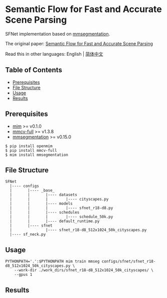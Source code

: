 # Semantic Flow for Fast and Accurate Scene Parsing

SFNet implementation based on [mmsegmentation](https://github.com/open-mmlab/mmsegmentation).

The original paper: [Semantic Flow for Fast and Accurate Scene Parsing](https://arxiv.org/abs/2002.10120)

Read this in other languages: English | [简体中文](./README.md)

## Table of Contents

- [Prerequisites](#prerequisites)
- [File Structure](#file-structure)
- [Usage](#usage)
- [Results](#results)

## <a name="prerequisites"></a> Prerequisites

- [mim](https://github.com/open-mmlab/mim) >= v0.1.0
- [mmcv-full](https://github.com/open-mmlab/mmcv) >= v1.3.8
- [mmsegmentation](https://github.com/open-mmlab/mmsegmentation) >= v0.15.0

```shell
$ pip install openmim
$ pip install mmcv-full
$ mim install mmsegmentation
```

## <a name="file-structure"></a> File Structure

```
SFNet
  |---- configs
  |       |---- _base_
  |       |       |---- datasets
  |       |       |        |---- cityscapes.py
  |       |       |---- models
  |       |       |        |---- sfnet_r18-d8.py
  |       |       |---- schedules
  |       |       |        |---- schedule_50k.py
  |       |       |---- default_runtime.py
  |       |---- sfnet
  |               |---- sfnet_r18-d8_512x1024_50k_cityscapes.py
  |---- sf_neck.py
```

## <a name="usage"></a> Usage

```shell
PYTHONPATH='.':$PYTHONPATH mim train mmseg configs/sfnet/sfnet_r18-d8_512x1024_50k_cityscapes.py \
    --work-dir ./work_dirs/sfnet_r18-d8_512x1024_50k_cityscapes/ \
    --gpus 1
```

## <a name="results"></a> Results
